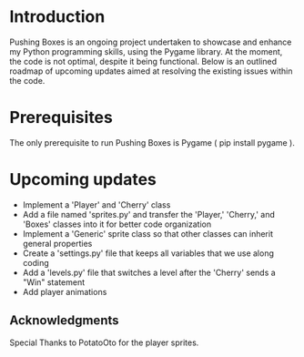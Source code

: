 # Introduction

Pushing Boxes is an ongoing project undertaken to showcase and enhance my Python programming skills, using the Pygame library. At the moment, the code is not optimal, despite it being functional. Below is an outlined roadmap of upcoming updates aimed at resolving the existing issues within the code.

# Prerequisites

The only prerequisite to run Pushing Boxes is Pygame ( pip install pygame ).

# Upcoming updates

- Implement a 'Player' and 'Cherry' class
- Add a file named 'sprites.py' and transfer the 'Player,' 'Cherry,' and 'Boxes' classes into it for better code organization
- Implement a 'Generic' sprite class so that other classes can inherit general properties
- Create a 'settings.py' file that keeps all variables that we use along coding
- Add a 'levels.py' file that switches a level after the 'Cherry' sends a "Win" statement
- Add player animations

## Acknowledgments

Special Thanks to PotatoOto for the player sprites.